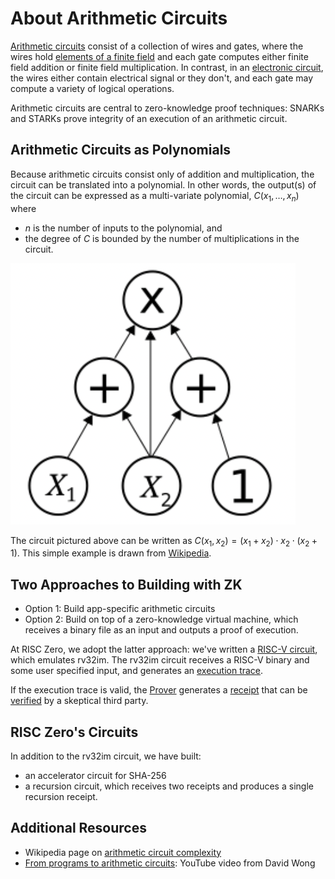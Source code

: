 # About Arithmetic Circuits

[Arithmetic circuits](https://en.wikipedia.org/wiki/Arithmetic_circuit_complexity) consist of a collection of wires and gates, where the wires hold [elements of a finite field](about-finite-fields.md) and each gate computes either finite field addition or finite field multiplication.
In contrast, in an [electronic circuit](https://en.wikipedia.org/wiki/Electronic_circuit), the wires either contain electrical signal or they don't, and each gate may compute a variety of logical operations.

Arithmetic circuits are central to zero-knowledge proof techniques: SNARKs and STARKs prove integrity of an execution of an arithmetic circuit.

## Arithmetic Circuits as Polynomials

Because arithmetic circuits consist only of addition and multiplication, the circuit can be translated into a polynomial. In other words, the output(s) of the circuit can be expressed as a multi-variate polynomial, $C(x_1,\ldots,x_n)$ where

- $n$ is the number of inputs to the polynomial, and
- the degree of $C$ is bounded by the number of multiplications in the circuit.

![](assets/arithmeticcircuit.png)

The circuit pictured above can be written as $C(x_1, x_2) = (x_1+x_2)\cdot x_2 \cdot (x_2+1)$. This simple example is drawn from [Wikipedia](https://en.wikipedia.org/wiki/Arithmetic_circuit_complexity).

## Two Approaches to Building with ZK

- Option 1: Build app-specific arithmetic circuits
- Option 2: Build on top of a zero-knowledge virtual machine, which receives a binary file as an input and outputs a proof of execution.

At RISC Zero, we adopt the latter approach: we've written a [RISC-V circuit](https://docs.rs/risc0-circuit-rv32im), which emulates rv32im.
The rv32im circuit receives a RISC-V binary and some user specified input, and generates an [execution trace](../proof-system/what_is_a_trace.md).

If the execution trace is valid, the [Prover](https://docs.rs/risc0-zkvm/0.18/risc0_zkvm/trait.Prover.html) generates a [receipt] that can be [verified] by a skeptical third party.

## RISC Zero's Circuits

In addition to the rv32im circuit, we have built:

- an accelerator circuit for SHA-256
- a recursion circuit, which receives two receipts and produces a single recursion receipt.

## Additional Resources

- Wikipedia page on [arithmetic circuit complexity](https://en.wikipedia.org/wiki/Arithmetic_circuit_complexity)
- [From programs to arithmetic circuits](https://www.youtube.com/watch?v=0M0pAubEjz8&list=PLBJMt6zV1c7Gh9Utg-Vng2V6EYVidTFCC&index=4): YouTube video from David Wong

[verified]: https://docs.rs/risc0-zkvm/0.18/risc0_zkvm/struct.Receipt.html#method.verify
[receipt]: https://docs.rs/risc0-zkvm/0.18/risc0_zkvm/struct.Receipt.html
